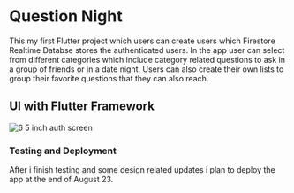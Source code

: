 # Question Night

This my first Flutter project which users can create users which Firestore Realtime Databse stores the authenticated users. In the app user can select from different categories which include category related questions to ask in a group of friends or in a date night. Users can also create their own lists to group their favorite questions that they can also reach.

## UI with Flutter Framework

![6 5 inch auth screen](https://github.com/yosoybunal/Bonderful-iOS-Repo/assets/139717061/2c9a7ea7-47bc-4d98-bd20-dc1798d6b744)



### Testing and Deployment
After i finish testing and some design related updates i plan to deploy the app at the end of August 23.
